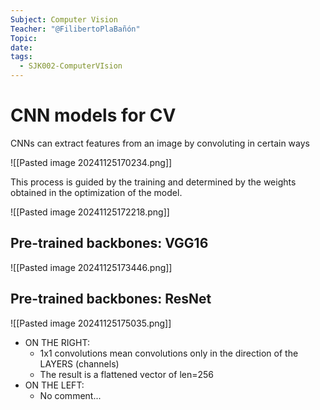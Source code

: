 ```yaml
---
Subject: Computer Vision
Teacher: "@FilibertoPlaBañón"
Topic: 
date: 
tags:
  - SJK002-ComputerVIsion
---
```

# CNN models for CV

CNNs can extract features from an image by convoluting in certain ways

![[Pasted image 20241125170234.png]]

This process is guided by the training and determined by the weights obtained in the optimization of the model.

![[Pasted image 20241125172218.png]]

## Pre-trained backbones: VGG16

![[Pasted image 20241125173446.png]]

## Pre-trained backbones: ResNet

![[Pasted image 20241125175035.png]]
- ON THE RIGHT: 
	- 1x1 convolutions mean convolutions only in the direction of the LAYERS (channels)
	- The result is a flattened vector of len=256
- ON THE LEFT:
	- No comment...

